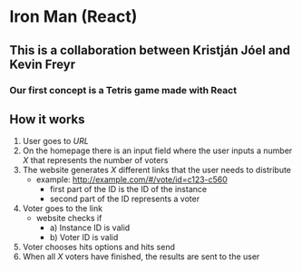 # Iron Man (React)

## This is a collaboration between Kristján Jóel and Kevin Freyr

### Our first concept is a Tetris game made with React



## How it works

1. User goes to *URL*
2. On the homepage there is an input field where the user inputs a number *X* that represents the number of voters
3. The website generates *X* different links that the user needs to distribute
    * example: http://example.com/#/vote/id=c123-c560 
        * first part of the ID is the ID of the instance
        * second part of the ID represents a voter
4. Voter goes to the link
    * website checks if 
        * a) Instance ID is valid
        * b) Voter ID is valid
5. Voter chooses hits options and hits send
6. When all *X* voters have finished, the results are sent to the user